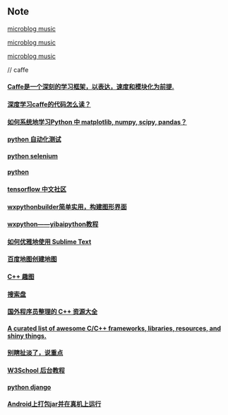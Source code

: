 ## Note

[microblog music](http://weibo.com/tv/v/F0aumzJdX?from=movie)

[microblog music](http://weibo.com/tv/v/F09QUeurq?from=music)

[microblog music](http://weibo.com/tv/v/F1xrHolVa?from=music)

// caffe

#### [Caffe是一个深刻的学习框架，以表达，速度和模块化为前提.](http://caffe.berkeleyvision.org/)

#### [深度学习caffe的代码怎么读？](https://www.zhihu.com/question/27982282)

#### [如何系统地学习Python 中 matplotlib, numpy, scipy, pandas？](https://www.zhihu.com/question/37180159)

#### [python 自动化测试](http://blog.csdn.net/carolzhang8406/article/details/51601937)

#### [python selenium](http://www.cnblogs.com/fnng/p/3258946.html)

#### [python](http://www.cnblogs.com/fnng/category/454439.html)

#### [tensorflow 中文社区](http://www.tensorfly.cn/)

#### [wxpythonbuilder简单实用，构建图形界面](http://yuyongid.blog.51cto.com/10626891/1717514)
#### [wxpython——yibaipython教程](http://www.yiibai.com/wxpython/)

#### [如何优雅地使用 Sublime Text](http://blog.jobbole.com/95933/)
#### [百度地图创建地图](http://api.map.baidu.com/lbsapi/creatmap/)

#### [C++ 趣图](https://pic4.zhimg.com/51e24922e946c197859ff2bca752da97_r.jpg)
#### [搜索盘](http://www.sosuopan.com/file/108016)
#### [国外程序员整理的 C++ 资源大全](http://www.csdn.net/article/2014-10-24/2822269-c++)
#### [A curated list of awesome C/C++ frameworks, libraries, resources, and shiny things.](https://github.com/fffaraz/awesome-cpp)

#### [别瞎扯淡了，说重点](https://www.zhihu.com/question/20632491)

#### [W3School 后台教程](http://www.ctolib.com/docs//sfile/w3school-back-end/index.html)

#### [python django ](https://borisliu.gitbooks.io/from-python-to-django/content/)

#### [Android上打包jar并在真机上运行](http://blog.csdn.net/zhuvery/article/details/78011345)
